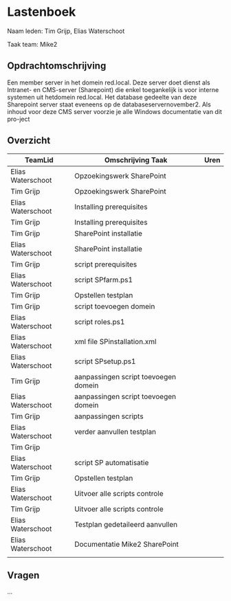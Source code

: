 # Lastenboek

Naam leden: Tim Grijp, Elias Waterschoot

Taak team: Mike2


## Opdrachtomschrijving
Een member server in het domein red.local. Deze server doet dienst als Intranet-
en CMS-server (Sharepoint) die enkel toegankelijk is voor interne systemen uit hetdomein red.local.
Het database gedeelte van deze Sharepoint server staat eveneens op de databaseservernovember2.
Als inhoud voor deze CMS server voorzie je alle Windows documentatie van dit pro-ject

## Overzicht
| TeamLid        | Omschrijving Taak | Uren           |
| -------------- | -------------- | -------------- |
| Elias Waterschoot | Opzoekingswerk SharePoint    |                |
| Tim Grijp    | Opzoekingswerk SharePoint         |                |
| Elias Waterschoot   | Installing prerequisites   |                |
| Tim Grijp           | Installing prerequisites   |                |
| Tim Grijp        | SharePoint installatie        |                |
| Elias Waterschoot | SharePoint installatie       |                |
| Tim Grijp        | script prerequisites          |                |
| Elias Waterschoot | script SPfarm.ps1      |                |
| Tim Grijp       | Opstellen testplan             |                |
| Tim Grijp       | script toevoegen domein |            |
| Elias Waterschoot | script roles.ps1 |  |
| Elias Waterschoot | xml file SPinstallation.xml ||
| Elias Waterschoot | script SPsetup.ps1 ||
| Tim Grijp | aanpassingen script toevoegen domein ||
| Elias Waterschoot | aanpassingen script toevoegen domein ||
| Tim Grijp | aanpassingen scripts ||
| Elias Waterschoot | verder aanvullen testplan ||
| Tim Grijp |  ||
| Elias Waterschoot | script SP automatisatie      |                |
| Tim Grijp       | Opstellen testplan             |                |
| Elias Waterschoot | Uitvoer alle scripts controle |  |
| Tim Grijp         | Uitvoer alle scripts controle |  |
| Elias Waterschoot | Testplan gedetaileerd aanvullen | |
| Elias Waterschoot | Documentatie Mike2 SharePoint |  |
||||



## Vragen
...
